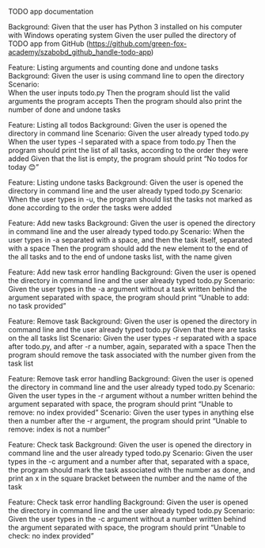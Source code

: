 TODO app documentation


Background: 
Given that the user has Python 3 installed on his computer with Windows operating system
Given the user pulled the directory of TODO app from GitHub (https://github.com/green-fox-academy/szabobd_github_handle-todo-app)

Feature: Listing arguments and counting done and undone tasks
Background:
	Given the user is using command line to open the directory
Scenario:	
	When the user inputs todo.py 
	Then the program should list the valid arguments the program accepts
	Then the program should also print the number of done and undone tasks

Feature: Listing all todos
Background: 
	Given the user is opened the directory in command line 
Scenario:
	Given the user already typed todo.py
	When the user types -l separated with a space from todo.py
	Then the program should print the list of all tasks, according to the order they were added
	Given that the list is empty, the program should print “No todos for today 😊”

Feature: Listing undone tasks
Background: 
Given the user is opened the directory in command line and the user already typed todo.py
Scenario:
	When the user types in -u, the program should list the tasks not marked as done according to 
	the order the tasks were added

Feature: Add new tasks
Background: 
Given the user is opened the directory in command line and the user already typed todo.py
Scenario:
When the user types in -a separated with a space, and then the task itself, separated with a space 
Then the program should add the new element to the end of the all tasks and to the end of undone tasks list, with the name given 

Feature: Add new task error handling
Background: 
Given the user is opened the directory in command line and the user already typed todo.py
Scenario:
Given the user types in the -a argument without a task written behind the argument separated with space, the program should print “Unable to add: no task provided”


Feature: Remove task
Background: 
Given the user is opened the directory in command line and the user already typed todo.py
Given that there are tasks on the all tasks list
Scenario:
Given the user types -r separated with a space after todo.py, and after -r a number, again, separated with a space
Then the program should remove the task associated with the number given from the task list

Feature: Remove task error handling
Background: 
Given the user is opened the directory in command line and the user already typed todo.py
Scenario:
Given the user types in the -r argument without a number written behind the argument separated with space, the program should print “Unable to remove: no index provided”
Scenario:
Given the user types in anything else then a number after the -r argument, the program should print “Unable to remove: index is not a number”

Feature: Check task
Background: 
Given the user is opened the directory in command line and the user already typed todo.py
Scenario:
Given the user types in the -c argument and a number after that, separated with a space, the program should mark the task associated with the number as done, and print an x in the square bracket between the number and the name of the task

Feature: Check task error handling
Background: 
Given the user is opened the directory in command line and the user already typed todo.py
Scenario:
Given the user types in the -c argument without a number written behind the argument separated with space, the program should print “Unable to check: no index provided”

